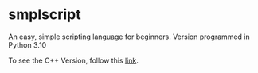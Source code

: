 # smplscript
An easy, simple scripting language for beginners. Version programmed in Python 3.10

To see the C++ Version, follow this <a href="https://github.com/Stephen-A-Steyaert/smplscript-c-plus-plus">link</a>.